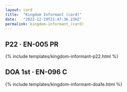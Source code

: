 ```yaml
---
layout: card
title:  "Kingdom Informant (card)"
date:   "2022-12-29T21:47:36.236Z"
permalink: kingdom-informant_(card)
---
```


## P22 &middot; EN-005 PR

{% include templates/kingdom-informant-p22.html %}


## DOA 1st &middot; EN-096 C

{% include templates/kingdom-informant-doa1e.html %}
